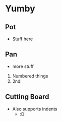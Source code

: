 # Yumby
## Pot
- Stuff here

## Pan
- more stuff
1. Numbered things
2. 2nd

## Cutting Board
- Also supports indents
  - :D

